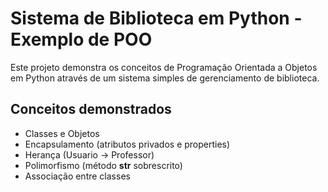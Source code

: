 # Sistema de Biblioteca em Python - Exemplo de POO

Este projeto demonstra os conceitos de Programação Orientada a Objetos em Python através de um sistema simples de gerenciamento de biblioteca.

## Conceitos demonstrados

- Classes e Objetos
- Encapsulamento (atributos privados e properties)
- Herança (Usuario -> Professor)
- Polimorfismo (método __str__ sobrescrito)
- Associação entre classes
